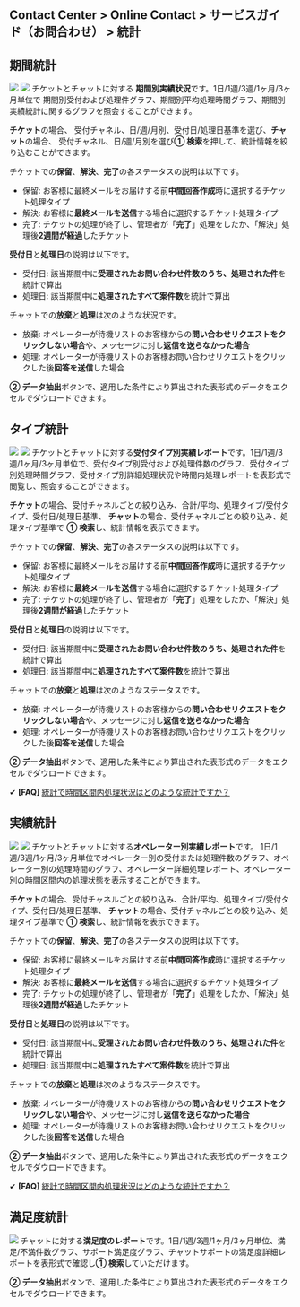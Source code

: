 ## Contact Center > Online Contact > サービスガイド（お問合わせ） > 統計

## 期間統計
![](http://static.toastoven.net/prod_contact_center/ja/6.1-(1)_ja.png)
![](http://static.toastoven.net/prod_contact_center/ja/6.1-(2)_ja.png)
チケットとチャットに対する **期間別実績状況**です。1日/1週/3週/1ヶ月/3ヶ月単位で 期間別受付および処理件グラフ、期間別平均処理時間グラフ、期間別実績統計に関するグラフを照会することができます。

**チケット**の場合、 受付チャネル、日/週/月別、受付日/処理日基準を選び、**チャット**の場合、 受付チャネル、日/週/月別を選び**① 検索**を押して、統計情報を絞り込むことができます。

チケットでの**保留**、**解決**、**完了**の各ステータスの説明は以下です。

-	保留: お客様に最終メールをお届けする前**中間回答作成**時に選択するチケット処理タイプ
-	解決: お客様に**最終メールを送信**する場合に選択するチケット処理タイプ
-	完了: チケットの処理が終了し、管理者が「**完了**」処理をしたか、「解決」処理後**2週間が経過**したチケット

**受付日**と**処理日**の説明は以下です。

-	受付日: 該当期間中に**受理されたお問い合わせ件数のうち、処理された件**を統計で算出
-	処理日: 該当期間中に**処理されたすべて案件数**を統計で算出

チャットでの**放棄**と**処理**は次のような状況です。

-	放棄: オペレーターが待機リストのお客様からの**問い合わせリクエストをクリックしない場合**や、メッセージに対し**返信を送らなかった場合**
-	処理: オペレーターが待機リストのお客様お問い合わせリクエストをクリックした後**回答を送信**した場合

**② データ抽出**ボタンで、適用した条件により算出された表形式のデータをエクセルでダウロードできます。


## タイプ統計
![](http://static.toastoven.net/prod_contact_center/ja/6.2-(1)_ja.png)
![](http://static.toastoven.net/prod_contact_center/ja/6.2-(2)_ja.png)
チケットとチャットに対する**受付タイプ別実績レポート**です。1日/1週/3週/1ヶ月/3ヶ月単位で、受付タイプ別受付および処理件数のグラフ、受付タイプ別処理時間グラフ、受付タイプ別詳細処理状況や時間内処理レポートを表形式で閲覧し、照会することができます。

**チケット**の場合、受付チャネルごとの絞り込み、合計/平均、処理タイプ/受付タイプ、受付日/処理日基準、 **チャット**の場合、受付チャネルごとの絞り込み、処理タイプ基準で **① 検索**し、統計情報を表示できます。

チケットでの**保留**、**解決**、**完了**の各ステータスの説明は以下です。

-	保留: お客様に最終メールをお届けする前**中間回答作成**時に選択するチケット処理タイプ
-	解決: お客様に**最終メールを送信**する場合に選択するチケット処理タイプ
-	完了: チケットの処理が終了し、管理者が「**完了**」処理をしたか、「解決」処理後**2週間が経過**したチケット

**受付日**と**処理日**の説明は以下です。

-	受付日: 該当期間中に**受理されたお問い合わせ件数のうち、処理された件**を統計で算出
-	処理日: 該当期間中に**処理されたすべて案件数**を統計で算出

チャットでの**放棄**と**処理**は次のようなステータスです。

-	放棄: オペレーターが待機リストのお客様からの**問い合わせリクエストをクリックしない場合**や、メッセージに対し**返信を送らなかった場合**
-	処理: オペレーターが待機リストのお客様お問い合わせリクエストをクリックした後**回答を送信**した場合

**② データ抽出**ボタンで、適用した条件により算出された表形式のデータをエクセルでダウロードできます。

✔ **\[FAQ]** [統計で時間区間内処理状況はどのような統計ですか？](https://nhn-contact.oc.toast.com/ocjp/hc/article/92/)

## 実績統計
![](http://static.toastoven.net/prod_contact_center/ja/6.3-(1)_ja.png)
![](http://static.toastoven.net/prod_contact_center/ja/6.3-(2)_ja.png)
チケットとチャットに対する**オペレーター別実績レポート**です。 1日/1週/3週/1ヶ月/3ヶ月単位でオペレーター別の受付または処理件数のグラフ、オペレーター別の処理時間のグラフ、オペレーター詳細処理レポート、オペレーター別の時間区間内の処理状態を表示することができます。

**チケット**の場合、受付チャネルごとの絞り込み、合計/平均、処理タイプ/受付タイプ、受付日/処理日基準、 **チャット**の場合、受付チャネルごとの絞り込み、処理タイプ基準で **① 検索**し、統計情報を表示できます。

チケットでの**保留**、**解決**、**完了**の各ステータスの説明は以下です。

-	保留: お客様に最終メールをお届けする前**中間回答作成**時に選択するチケット処理タイプ
-	解決: お客様に**最終メールを送信**する場合に選択するチケット処理タイプ
-	完了: チケットの処理が終了し、管理者が「**完了**」処理をしたか、「解決」処理後**2週間が経過**したチケット

**受付日**と**処理日**の説明は以下です。

-	受付日: 該当期間中に**受理されたお問い合わせ件数のうち、処理された件**を統計で算出
-	処理日: 該当期間中に**処理されたすべて案件数**を統計で算出

チャットでの**放棄**と**処理**は次のようなステータスです。

-	放棄: オペレーターが待機リストのお客様からの**問い合わせリクエストをクリックしない場合**や、メッセージに対し**返信を送らなかった場合**
-	処理: オペレーターが待機リストのお客様お問い合わせリクエストをクリックした後**回答を送信**した場合

**② データ抽出**ボタンで、適用した条件により算出された表形式のデータをエクセルでダウロードできます。

✔ **\[FAQ]** [統計で時間区間内処理状況はどのような統計ですか？](https://nhn-contact.oc.toast.com/ocjp/hc/article/92/)

## 満足度統計
![](http://static.toastoven.net/prod_contact_center/ja/6.4-(1)_ja.png)
チャットに対する**満足度のレポート**です。1日/1週/3週/1ヶ月/3ヶ月単位、満足/不満件数グラフ、サポート満足度グラフ、チャットサポートの満足度詳細レポートを表形式で確認し**① 検索**していただけます。

**② データ抽出**ボタンで、適用した条件により算出された表形式のデータをエクセルでダウロードできます。
